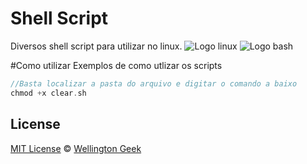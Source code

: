 # Shell Script
Diversos shell script para utilizar no linux.
![Logo linux](http://crunchadeal.com/wp-content/uploads/2014/09/Linux-logo.png)
![Logo bash](http://blog.techhysahil.com/wp-content/uploads/2016/01/Bash_Scripting.jpeg)

#Como utilizar
Exemplos de como utlizar os scripts
```c
//Basta localizar a pasta do arquivo e digitar o comando a baixo
chmod +x clear.sh
```
## License
[MIT License](https://opensource.org/licenses/MIT) © [Wellington Geek](http://wellingtongeek.com/)
